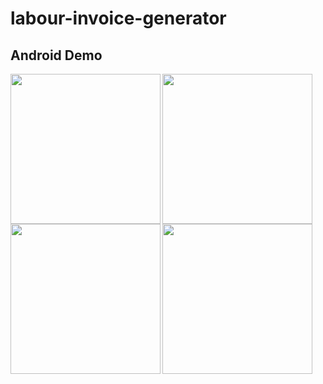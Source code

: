 # labour-invoice-generator
## Android Demo
<img align="left" src="https://user-images.githubusercontent.com/60028961/209335619-2a653fee-fab8-414a-b2b7-6d31632501e7.jpg" width="240">
<img align="center" src="https://user-images.githubusercontent.com/60028961/209335614-5ad2d78f-98ec-4d9d-887f-fadcac05a01f.jpg" width="240">

<img align="left" src="https://user-images.githubusercontent.com/60028961/209335609-9f9aebf5-a682-40a6-bf89-5de1a7517ca2.jpg" width="240">
<img align="center" src="https://user-images.githubusercontent.com/60028961/209337358-8c4b4c27-d61b-45db-8d28-bbc9630bb7c7.jpg" width="240">


